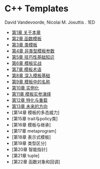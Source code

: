 # C++ Templates

David Vandevoorde, Nicolai M. Josuttis . 1ED

- [第1章 关于本章](chapter1_zh.md)
- [第2章 函数模板](chapter2_zh.md)
- [第3章 类模板](chapter3_zh.md)
- [第4章 非类型模板参数](chapter4_zh.md)
- [第5章 技巧性基础知识](chapter5_zh.md)
- [第6章 模板实战](chapter6_zh.md)
- [第7章 模板术语](chapter7_zh.md)
- [第8章 深入模板基础](chapter8_zh.md)
- [第9章 模板中的名称](chapter9_zh.md)
- [第10章 实例化](chapter10_zh.md)
- [第11章 模板实参演绎](chapter11_zh.md)
- [第12章 特化与重载](chapter12_zh.md)
- [第13章 未来的方向](chapter13_zh.md)
- [第14章 模板的多态威力]
- [第15章 trait与policy类]
- [第16章 模板与继承]
- [第17章 metaprogram]
- [第18章 表示式模板]
- [第19章 类型区分]
- [第20章 智能指针]
- [第21章 tuple]
- [第22章 函数对象和回调]
